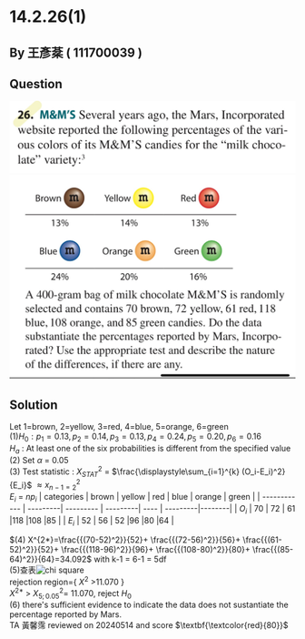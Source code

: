 # 14.2.26(1)

## By 王彥棻 ( 111700039 )

## Question

![image](https://raw.githubusercontent.com/HWTeng-Course/202402-Statistics/main/Images/S__3842223.jpg)
![image](https://raw.githubusercontent.com/HWTeng-Course/202402-Statistics/main/Images/S__3842225.jpg)

## Solution
Let 1=brown, 2=yellow, 3=red, 4=blue, 5=orange, 6=green\
$(1) H_0: p_1=0.13, p_2=0.14, p_3=0.13, p_4=0.24, p_5=0.20, p_6=0.16$\
$H_a$ : At least one of the six probabilities is different from the specified value\
$(2)$ Set $\alpha$ = 0.05\
$(3)$ Test statistic : $X^2_{STAT}$ = $\frac{\displaystyle\sum_{i=1}^{k} (O_i-E_i)^2}{E_i}\$  $\approx x^2_{n-1=2}$\
$E_i$ = $np_i$
| categories   |  brown   | yellow    | red      | blue | orange   | green  |
| ------------ | ---------| --------- | ---------| ---- | ---------|--------|
| $O_i$        |    70    | 72        | 61       |118   |108       |85      |
| $E_i$        |    52    | 56        | 52       |96    |80        |64      |

$(4) X^{2*}=\frac{{(70-52)^2}}{52}+ \frac{{(72-56)^2}}{56}+ \frac{{(61-52)^2}}{52}+ \frac{{(118-96)^2}}{96}+ \frac{{(108-80)^2}}{80}+ \frac{{(85-64)^2}}{64}=34.092$ with k-1 = 6-1 = 5df\
$(5)$查表![chi square](https://github.com/HWTeng-Course/202402-Statistics/assets/162597746/ae4a4bff-c3e9-493a-8b6e-4844409ec1ef)\
rejection region={ $X^{2}$ >11.070 }\
$X^{2*}$ > $X^2_{5;0.05}$= 11.070, reject $H_0$\
(6) there's sufficient evidence to indicate the data does not sustantiate the percentage reported  by Mars.  
TA 黃馨霈 reviewed on 20240514 and score $\textbf{\textcolor{red}{80}}$
